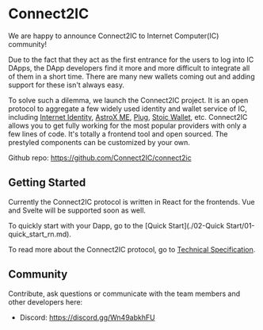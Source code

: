 # Connect2IC

We are happy to announce Connect2IC to Internet Computer(IC) community! 

Due to the fact that they act as the first entrance for the users to log into IC DApps, the DApp developers find it more and more difficult to integrate all of them in a short time.  There are many new wallets coming out and adding support for these isn't always easy. 

To solve such a dilemma, we launch the Connect2IC project. It is an open protocol to aggregate a few widely used identity and wallet service of IC, including [Internet Identity](https://identity.ic0.app/), [AstroX ME](https://astrox.me), [Plug](https://plugwallet.ooo/), [Stoic Wallet](https://plugwallet.ooo/), etc. Connect2IC allows you to get fully working for the most popular providers with only a few lines of code. It's totally a frontend tool and open sourced. The prestyled components can be customized by your own.

Github repo: https://github.com/Connect2IC/connect2ic



## Getting Started

Currently the Connect2IC protocol is written in React for the frontends. Vue and Svelte will be supported soon as well.

To quickly start with your Dapp, go to the [Quick Start](./02-Quick Start/01-quick_start_rn.md).

To read more about the Connect2IC protocol, go to [Technical Specification](./03-tech_spec.md).



## Community

Contribute, ask questions or communicate with the team members and other developers here:

- Discord: https://discord.gg/Wn49abkhFU
